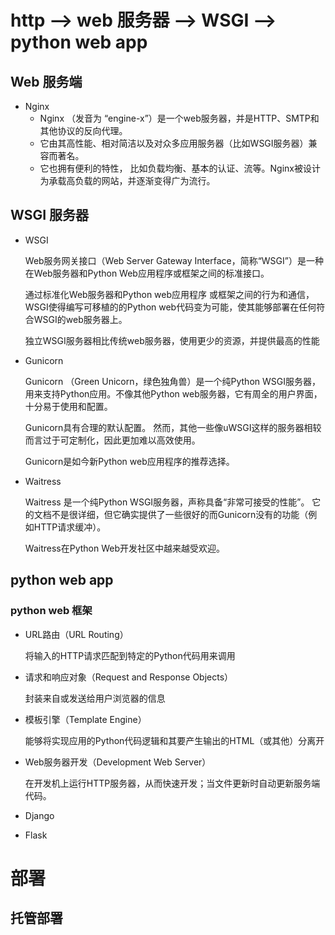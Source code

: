#   http --> web 服务器 --> WSGI --> python web app

##  Web 服务端
+   Nginx
    +   Nginx （发音为 “engine-x”）是一个web服务器，并是HTTP、SMTP和其他协议的反向代理。 
    +   它由其高性能、相对简洁以及对众多应用服务器（比如WSGI服务器）兼容而著名。
    +   它也拥有便利的特性， 比如负载均衡、基本的认证、流等。Nginx被设计为承载高负载的网站，并逐渐变得广为流行。
    
##  WSGI 服务器
+   WSGI

    Web服务网关接口（Web Server Gateway Interface，简称“WSGI”）是一种在Web服务器和Python Web应用程序或框架之间的标准接口。
    
    通过标准化Web服务器和Python web应用程序 或框架之间的行为和通信，WSGI使得编写可移植的的Python web代码变为可能，使其能够部署在任何符合WSGI的web服务器上。
    
    独立WSGI服务器相比传统web服务器，使用更少的资源，并提供最高的性能
    
+   Gunicorn

    Gunicorn （Green Unicorn，绿色独角兽）是一个纯Python WSGI服务器， 用来支持Python应用。不像其他Python web服务器，它有周全的用户界面，十分易于使用和配置。
    
    Gunicorn具有合理的默认配置。 然而，其他一些像uWSGI这样的服务器相较而言过于可定制化，因此更加难以高效使用。
    
    Gunicorn是如今新Python web应用程序的推荐选择。
    
+   Waitress

    Waitress 是一个纯Python WSGI服务器，声称具备“非常可接受的性能”。 它的文档不是很详细，但它确实提供了一些很好的而Gunicorn没有的功能（例如HTTP请求缓冲）。
    
    Waitress在Python Web开发社区中越来越受欢迎。
    

##  python web app

### python web 框架
+   URL路由（URL Routing）

    将输入的HTTP请求匹配到特定的Python代码用来调用
    
+   请求和响应对象（Request and Response Objects）

    封装来自或发送给用户浏览器的信息
    
+   模板引擎（Template Engine）

    能够将实现应用的Python代码逻辑和其要产生输出的HTML（或其他）分离开
    
+   Web服务器开发（Development Web Server）

    在开发机上运行HTTP服务器，从而快速开发；当文件更新时自动更新服务端代码。
    
+   Django

+   Flask





#   部署

##  托管部署
